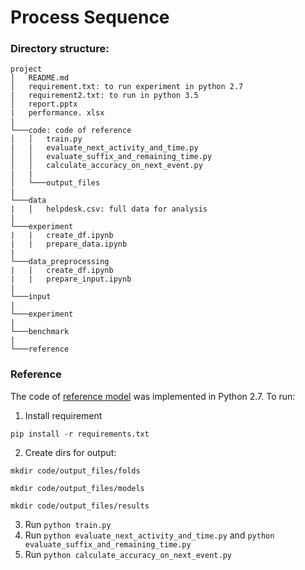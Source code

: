 # Process Sequence

### Directory structure:

```
project
│   README.md
│   requirement.txt: to run experiment in python 2.7
|   requirement2.txt: to run in python 3.5   
│   report.pptx
|   performance. xlsx
|
└───code: code of reference 
│   │   train.py
|   |   evaluate_next_activity_and_time.py
│   │   evaluate_suffix_and_remaining_time.py
│   │   calculate_accuracy_on_next_event.py
|   |
│   └───output_files
| 
└───data
|   │   helpdesk.csv: full data for analysis
|
└───experiment
|   |   create_df.ipynb
|   |   prepare_data.ipynb
|
└───data_preprocessing
|   |   create_df.ipynb
|   |   prepare_input.ipynb
|
└───input
|
└───experiment
|
└───benchmark
|
└───reference
```
### Reference

The code of [reference model](https://github.com/verenich/ProcessSequencePrediction) was implemented in Python 2.7. To run:

1. Install requirement

```pip install -r requirements.txt```

2. Create dirs for output:

```mkdir code/output_files/folds```

```mkdir code/output_files/models```

```mkdir code/output_files/results```

3. Run ```python train.py```
4. Run ```python evaluate_next_activity_and_time.py``` and ```python evaluate_suffix_and_remaining_time.py```
5. Run ```python calculate_accuracy_on_next_event.py```
